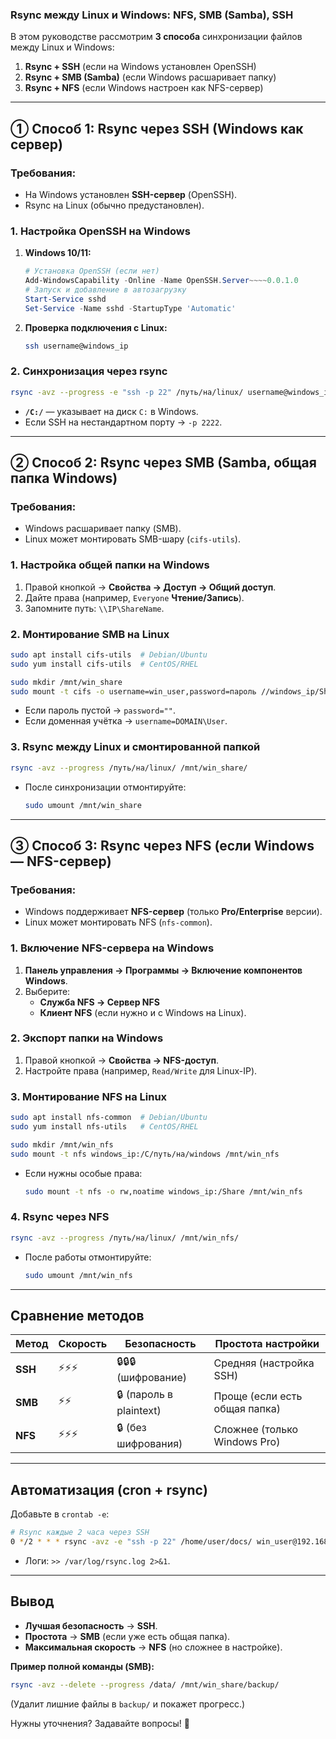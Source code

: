 ### **Rsync между Linux и Windows: NFS, SMB (Samba), SSH**  

В этом руководстве рассмотрим **3 способа** синхронизации файлов между Linux и Windows:  
1. **Rsync + SSH** (если на Windows установлен OpenSSH)  
2. **Rsync + SMB (Samba)** (если Windows расшаривает папку)  
3. **Rsync + NFS** (если Windows настроен как NFS-сервер)  

---

## **① Способ 1: Rsync через SSH (Windows как сервер)**  
### **Требования:**  
- На Windows установлен **SSH-сервер** (OpenSSH).  
- Rsync на Linux (обычно предустановлен).  

### **1. Настройка OpenSSH на Windows**  
1. **Windows 10/11:**  
   ```powershell
   # Установка OpenSSH (если нет)
   Add-WindowsCapability -Online -Name OpenSSH.Server~~~~0.0.1.0
   # Запуск и добавление в автозагрузку
   Start-Service sshd
   Set-Service -Name sshd -StartupType 'Automatic'
   ```
2. **Проверка подключения с Linux:**  
   ```bash
   ssh username@windows_ip
   ```

### **2. Синхронизация через rsync**  
```bash
rsync -avz --progress -e "ssh -p 22" /путь/на/linux/ username@windows_ip:/C:/путь/на/windows/
```
- **`/C:/`** — указывает на диск `C:` в Windows.  
- Если SSH на нестандартном порту → `-p 2222`.  

---

## **② Способ 2: Rsync через SMB (Samba, общая папка Windows)**  
### **Требования:**  
- Windows расшаривает папку (SMB).  
- Linux может монтировать SMB-шару (`cifs-utils`).  

### **1. Настройка общей папки на Windows**  
1. Правой кнопкой → **Свойства → Доступ → Общий доступ**.  
2. Дайте права (например, `Everyone` **Чтение/Запись**).  
3. Запомните путь: `\\IP\ShareName`.  

### **2. Монтирование SMB на Linux**  
```bash
sudo apt install cifs-utils  # Debian/Ubuntu
sudo yum install cifs-utils  # CentOS/RHEL

sudo mkdir /mnt/win_share
sudo mount -t cifs -o username=win_user,password=пароль //windows_ip/ShareName /mnt/win_share
```
- Если пароль пустой → `password=""`.  
- Если доменная учётка → `username=DOMAIN\User`.  

### **3. Rsync между Linux и смонтированной папкой**  
```bash
rsync -avz --progress /путь/на/linux/ /mnt/win_share/
```
- После синхронизации отмонтируйте:  
  ```bash
  sudo umount /mnt/win_share
  ```

---

## **③ Способ 3: Rsync через NFS (если Windows — NFS-сервер)**  
### **Требования:**  
- Windows поддерживает **NFS-сервер** (только **Pro/Enterprise** версии).  
- Linux может монтировать NFS (`nfs-common`).  

### **1. Включение NFS-сервера на Windows**  
1. **Панель управления → Программы → Включение компонентов Windows**.  
2. Выберите:  
   - **Служба NFS → Сервер NFS**  
   - **Клиент NFS** (если нужно и с Windows на Linux).  

### **2. Экспорт папки на Windows**  
1. Правой кнопкой → **Свойства → NFS-доступ**.  
2. Настройте права (например, `Read/Write` для Linux-IP).  

### **3. Монтирование NFS на Linux**  
```bash
sudo apt install nfs-common  # Debian/Ubuntu
sudo yum install nfs-utils   # CentOS/RHEL

sudo mkdir /mnt/win_nfs
sudo mount -t nfs windows_ip:/C/путь/на/windows /mnt/win_nfs
```
- Если нужны особые права:  
  ```bash
  sudo mount -t nfs -o rw,noatime windows_ip:/Share /mnt/win_nfs
  ```

### **4. Rsync через NFS**  
```bash
rsync -avz --progress /путь/на/linux/ /mnt/win_nfs/
```
- После работы отмонтируйте:  
  ```bash
  sudo umount /mnt/win_nfs
  ```

---

## **Сравнение методов**  
| Метод       | Скорость | Безопасность | Простота настройки |  
|-------------|---------|-------------|-------------------|  
| **SSH**     | ⚡⚡⚡ | 🔒🔒🔒 (шифрование) | Средняя (настройка SSH) |  
| **SMB**     | ⚡⚡     | 🔒 (пароль в plaintext) | Проще (если есть общая папка) |  
| **NFS**     | ⚡⚡⚡   | 🔒 (без шифрования) | Сложнее (только Windows Pro) |  

---

## **Автоматизация (cron + rsync)**  
Добавьте в `crontab -e`:  
```bash
# Rsync каждые 2 часа через SSH
0 */2 * * * rsync -avz -e "ssh -p 22" /home/user/docs/ win_user@192.168.1.100:/C:/Backup/
```
- Логи: `>> /var/log/rsync.log 2>&1`.  

---

## **Вывод**  
- **Лучшая безопасность** → **SSH**.  
- **Простота** → **SMB** (если уже есть общая папка).  
- **Максимальная скорость** → **NFS** (но сложнее в настройке).  

**Пример полной команды (SMB):**  
```bash
rsync -avz --delete --progress /data/ /mnt/win_share/backup/
```
(Удалит лишние файлы в `backup/` и покажет прогресс.)  

Нужны уточнения? Задавайте вопросы! 🚀